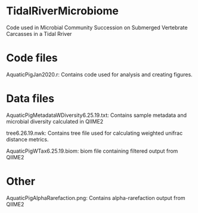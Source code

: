# TidalRiverMicrobiome
Code used in Microbial Community Succession on Submerged Vertebrate Carcasses in a Tidal Rriver 

# Code files
AquaticPigJan2020.r: Contains code used for analysis and creating figures.
# Data files
AquaticPigMetadataWDiversity6.25.19.txt: Contains sample metadata and microbial diversity calculated in QIIME2

tree6.26.19.nwk: Contains tree file used for calculating weighted unifrac distance metrics.

AquaticPigWTax6.25.19.biom: biom file containing filtered output from QIIME2

# Other
AquaticPigAlphaRarefaction.png: Contains alpha-rarefaction output from QIIME2
